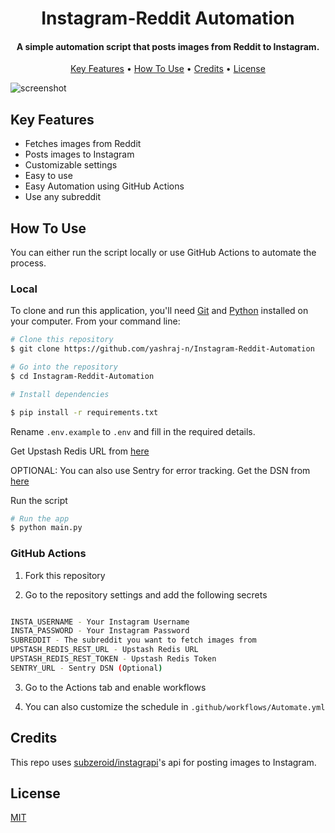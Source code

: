 <h1 align="center">
  Instagram-Reddit Automation
</h1>

<h4 align="center">
    A simple automation script that posts images from Reddit to Instagram.
 </h4>

 <p align="center">
  <a href="#key-features">Key Features</a> •
  <a href="#how-to-use">How To Use</a> •
  <a href="#credits">Credits</a> •
  <a href="#license">License</a>
</p>

![screenshot](https://i.imgur.com/6ogFiV3.png)

## Key Features

- Fetches images from Reddit
- Posts images to Instagram
- Customizable settings
- Easy to use
- Easy Automation using GitHub Actions
- Use any subreddit

## How To Use

You can either run the script locally or use GitHub Actions to automate the process.

### Local

To clone and run this application, you'll need [Git](https://git-scm.com) and [Python](https://www.python.org/) installed on your computer. From your command line:

```bash
# Clone this repository
$ git clone https://github.com/yashraj-n/Instagram-Reddit-Automation

# Go into the repository
$ cd Instagram-Reddit-Automation

# Install dependencies

$ pip install -r requirements.txt
```

Rename `.env.example` to `.env` and fill in the required details.

Get Upstash Redis URL from [here](https://upstash.com/)

OPTIONAL: You can also use Sentry for error tracking. Get the DSN from [here](https://sentry.io/)

Run the script

```bash
# Run the app
$ python main.py
```

### GitHub Actions

1. Fork this repository

2. Go to the repository settings and add the following secrets

```bash

INSTA_USERNAME - Your Instagram Username
INSTA_PASSWORD - Your Instagram Password
SUBREDDIT - The subreddit you want to fetch images from
UPSTASH_REDIS_REST_URL - Upstash Redis URL
UPSTASH_REDIS_REST_TOKEN - Upstash Redis Token
SENTRY_URL - Sentry DSN (Optional)

```

3. Go to the Actions tab and enable workflows

4. You can also customize the schedule in `.github/workflows/Automate.yml`

## Credits

This repo uses [subzeroid/instagrapi](https://github.com/subzeroid/instagrapi)'s api for posting images to Instagram.

## License

[MIT](LICENSE)

